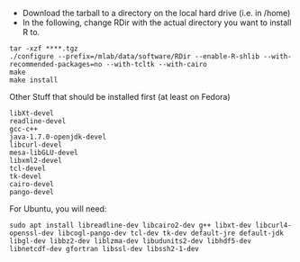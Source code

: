 * Download the tarball to a directory on the local hard drive (i.e. in /home)
* In the following, change RDir with the actual directory you want to install R to.

```
tar -xzf ****.tgz
./configure --prefix=/mlab/data/software/RDir --enable-R-shlib --with-recommended-packages=no --with-tcltk --with-cairo
make
make install
```

Other Stuff that should be installed first (at least on Fedora)

```
libXt-devel
readline-devel
gcc-c++
java-1.7.0-openjdk-devel
libcurl-devel
mesa-libGLU-devel
libxml2-devel
tcl-devel
tk-devel
cairo-devel
pango-devel
```

For Ubuntu, you will need:

```
sudo apt install libreadline-dev libcairo2-dev g++ libxt-dev libcurl4-openssl-dev libcogl-pango-dev tcl-dev tk-dev default-jre default-jdk libgl-dev libbz2-dev liblzma-dev libudunits2-dev libhdf5-dev libnetcdf-dev gfortran libssl-dev libssh2-1-dev
```